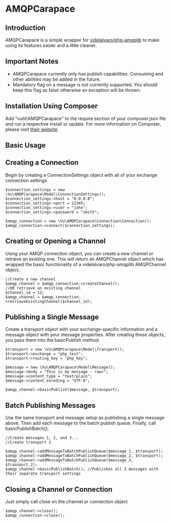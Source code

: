 AMQPCarapace
============

Introduction
------------
AMQPCarapace is a simple wrapper for [videlalvaro/php-amqplib](https://github.com/videlalvaro/php-amqplib)
to make using its features easier and a little cleaner.

Important Notes
---------------
- AMQPCarapace currently only has publish capabilities. Consuming and other abilities may be added in the future.
- Mandatory flag on a message is not currently supported. You should keep this flag as false otherwise an exception will be thrown.

Installation Using Composer
---------------------------
Add "vuhl\AMQPCarapace" to the require section of your composer.json file and run a respective install or update.
For more information on Composer, please visit [their website](https://getcomposer.org/).

Basic Usage
-----------

Creating a Connection
---------------------
Begin by creating a ConnectionSettings object with all of your exchange connection settings

    $connection_settings = new \Vu\AMQPCarapace\Model\ConnectionSettings();
    $connection_settings->host = "0.0.0.0";
    $connection_settings->port = 12345;
    $connection_settings->user = "john";
    $connection_settings->password = "smith";

    $amqp_connection = new \Vu\AMQPCarapace\Connection\Connection();
    $amqp_connection->connect($connection_settings);

Creating or Opening a Channel
-----------------------------
Using your AMQP connection object, you can create a new channel or retrieve an existing one. This will return an AMQPChannel object which has wrapped the basic functionality of a videlalvaro/php-amqplib AMQPChannel object.

    //Create a new channel
    $amqp_channel = $amqp_connection->createChannel();
    //OR retrieve an existing channel
    $channel_id = 12;
    $amqp_channel = $amqp_connection->retrieveExistingChannel($channel_id);

Publishing a Single Message
--------------------
Create a transport object with your exchange-specific information and a message object with your message properties. After creating these objects, you pass them into the basicPublish method.

    $transport = new \Vu\AMQPCarapace\Model\Transport();
    $transport->exchange = "php_test";
    $transport->routing_key = "php_key";

    $message = new \Vu\AMQPCarapace\Model\Message();
    $message->body = "This is my message - rawr";
    $message->content_type = "text/plain";
    $message->content_encoding = "UTF-8";

    $amqp_channel->basicPublish($message, $transport);

Batch Publishing Messages
-------------------------
Use the same transport and message setup as publishing a single message above. Then add each message to the batch publish queue. Finally, call basicPublishBatch();

    //Create messages 1, 2, and 3...
    //Create transport 2

    $amqp_channel->addMessageToBatchPublishQueue($message_1, $transport);
    $amqp_channel->addMessageToBatchPublishQueue($message_2, $transport);
    $amqp_channel->addMessageToBatchPublishQueue($message_3, $transport_2);
    $amqp_channel->basicPublishBatch(); //Publishes all 3 messages with their separate transport settings

Closing a Channel or Connection
-------------------------------
Just simply call close on the channel or connection object

    $amqp_channel->close();
    $amqp_connection->close();
